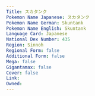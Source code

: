```yaml
---
﻿Title: スカタンク
Pokemon Name Japanese: スカタンク
Pokemon Name German: Skuntank
Pokemon Name English: Skuntank
Language Card: Japanese
National Dex Number: 435
Region: Sinnoh
Regional Form: false
Additional Form: false
Mega: false
Gigantamax: false
Cover: false
Link: 
Owned: 
---
```

